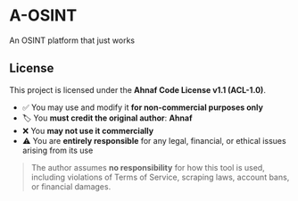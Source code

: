 # A-OSINT
An OSINT platform that just works

## License

This project is licensed under the **Ahnaf Code License v1.1 (ACL-1.0)**.

- ✅ You may use and modify it **for non-commercial purposes only**
- 🏷️ You **must credit the original author**: **Ahnaf**
- ❌ You **may not use it commercially**
- ⚠️ You are **entirely responsible** for any legal, financial, or ethical issues arising from its use

> The author assumes **no responsibility** for how this tool is used, including violations of Terms of Service, scraping laws, account bans, or financial damages.
